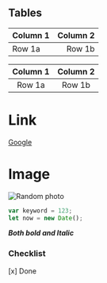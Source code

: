 ## Tables

| Column 1 | Column 2 |
| :------- | -------: |
| Row 1a   |   Row 1b |

| Column 1 | Column 2 |
| :------: | :------: |
|  Row 1a  |  Row 1b  |

# Link

[Google](https://www.google.com)

# Image

![Random photo](https://source.unsplash.com/daily)

```Javascript
var keyword = 123;
let now = new Date();
```

_**Both bold and Italic**_

### Checklist

[x] Done

